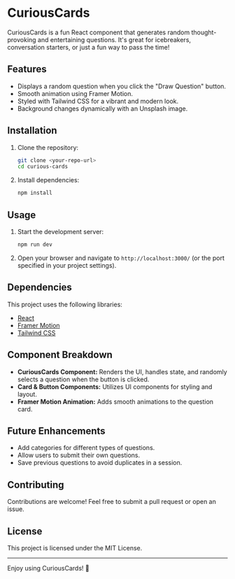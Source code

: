 # CuriousCards

CuriousCards is a fun React component that generates random thought-provoking and entertaining questions. It's great for icebreakers, conversation starters, or just a fun way to pass the time!

## Features
- Displays a random question when you click the "Draw Question" button.
- Smooth animation using Framer Motion.
- Styled with Tailwind CSS for a vibrant and modern look.
- Background changes dynamically with an Unsplash image.

## Installation
1. Clone the repository:
   ```sh
   git clone <your-repo-url>
   cd curious-cards
   ```

2. Install dependencies:
   ```sh
   npm install
   ```

## Usage
1. Start the development server:
   ```sh
   npm run dev
   ```

2. Open your browser and navigate to `http://localhost:3000/` (or the port specified in your project settings).

## Dependencies
This project uses the following libraries:
- [React](https://reactjs.org/)
- [Framer Motion](https://www.framer.com/motion/)
- [Tailwind CSS](https://tailwindcss.com/)

## Component Breakdown
- **CuriousCards Component:** Renders the UI, handles state, and randomly selects a question when the button is clicked.
- **Card & Button Components:** Utilizes UI components for styling and layout.
- **Framer Motion Animation:** Adds smooth animations to the question card.

## Future Enhancements
- Add categories for different types of questions.
- Allow users to submit their own questions.
- Save previous questions to avoid duplicates in a session.

## Contributing
Contributions are welcome! Feel free to submit a pull request or open an issue.

## License
This project is licensed under the MIT License.

---

Enjoy using CuriousCards! 🎉


